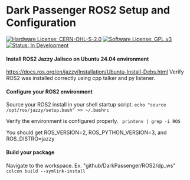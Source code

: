 # Dark Passenger ROS2 Setup and Configuration

[![Hardware License: CERN-OHL-S-2.0](https://img.shields.io/badge/Hardware%20License-CERN--OHL--S--2.0-lightgrey.svg)](https://ohwr.org/cern_ohl_s_v2.txt)
[![Software License: GPL v3](https://img.shields.io/badge/Software%20License-GPLv3-blue.svg)](https://www.gnu.org/licenses/gpl-3.0)
[![Status: In Development](https://img.shields.io/badge/Status-In%20Development-yellow.svg)]()

#### Install ROS2 Jazzy Jalisco on Ubuntu 24.04 environment
https://docs.ros.org/en/jazzy/Installation/Ubuntu-Install-Debs.html
Verify ROS2 was installed correctly using cpp talker and py listener.

#### Configure your ROS2 environment
Source your ROS2 install in your shell startup script.
```echo "source /opt/ros/jazzy/setup.bash" >> ~/.bashrc```

Verify the environment is configured properly.
``` printenv | grep -i ROS```

You should get ROS_VERSION=2, ROS_PYTHON_VERSION=3, and ROS_DISTRO=jazzy


#### Build your package
Navigate to the workspace. Ex. "github/DarkPassenger/ROS2/dp_ws"
```colcon build --symlink-install```